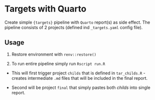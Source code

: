 # Targets with Quarto

Create simple `{targets}` pipeline with `Quarto` report(s) as side effect. The pipeline consists of 2 projects (defined ind `_targets.yaml` config file).

## Usage

1.  Restore environment with `renv::restore()`

2.  To run entire pipeline simply run `Rscript run.R`

-   This will first trigger project `childs` that is defined in `tar_childs.R` - creates intermediate `.md` files that will be included in the final report.

-   Second will be project `final` that simply pastes both *childs* into single report.
